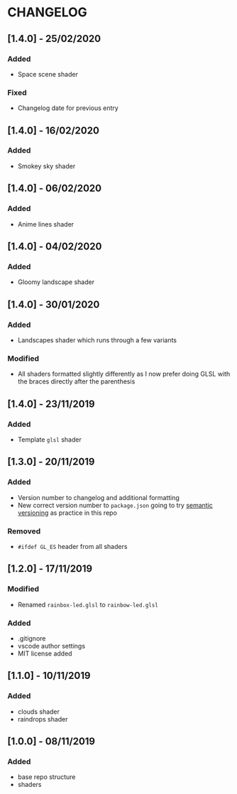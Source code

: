 # CHANGELOG

## **[1.4.0]** - 25/02/2020
### **Added**
- Space scene shader

### **Fixed**
- Changelog date for previous entry

## **[1.4.0]** - 16/02/2020
### **Added**
- Smokey sky shader

## **[1.4.0]** - 06/02/2020

### **Added**
- Anime lines shader

## **[1.4.0]** - 04/02/2020

### **Added**
- Gloomy landscape shader

## **[1.4.0]** - 30/01/2020

### **Added**
- Landscapes shader which runs through a few variants

### **Modified**
- All shaders formatted slightly differently as I now prefer doing GLSL with the braces directly after the parenthesis

## **[1.4.0]** - 23/11/2019

### **Added**
- Template `glsl` shader

## **[1.3.0]** - 20/11/2019

### **Added**
- Version number to changelog and additional formatting
- New correct version number to `package.json` going to try [semantic versioning](https://semver.org/) as practice in this repo

### **Removed**
- `#ifdef GL_ES` header from all shaders

## **[1.2.0]** - 17/11/2019

### **Modified**
- Renamed `rainbox-led.glsl` to `rainbow-led.glsl`

### **Added**
- .gitignore
- vscode author settings
- MIT license added

## **[1.1.0]** - 10/11/2019

### **Added**
- clouds shader
- raindrops shader

## **[1.0.0]** - 08/11/2019

### **Added**
- base repo structure
- shaders

